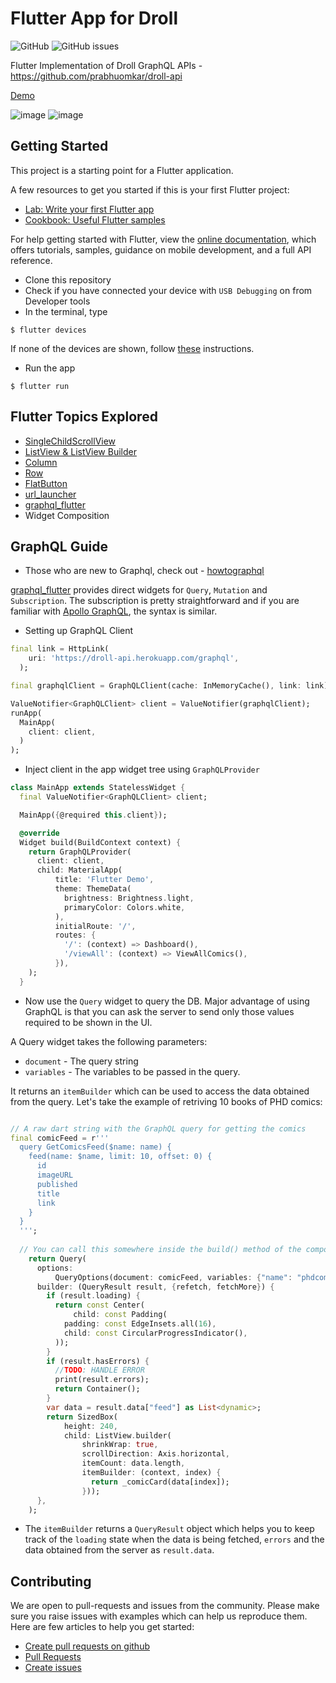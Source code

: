 # Flutter App for Droll 
![GitHub](https://img.shields.io/github/license/vishal-android-freak/Droll-flutter)
![GitHub issues](https://img.shields.io/github/issues/vishal-android-freak/Droll-flutter)

Flutter Implementation of Droll GraphQL APIs - https://github.com/prabhuomkar/droll-api

[Demo](https://drive.google.com/file/d/130NvNqnJsa4v1BaKa5pVHG8E3elq-sDZ/view?usp=sharing)

![image](https://user-images.githubusercontent.com/5111523/69413282-8771d200-0d36-11ea-9a10-d27aa16fca9a.png)
![image](https://user-images.githubusercontent.com/5111523/69413210-64472280-0d36-11ea-9bd8-994f6720f539.png)

## Getting Started

This project is a starting point for a Flutter application.

A few resources to get you started if this is your first Flutter project:

- [Lab: Write your first Flutter app](https://flutter.dev/docs/get-started/codelab)
- [Cookbook: Useful Flutter samples](https://flutter.dev/docs/cookbook)

For help getting started with Flutter, view the
[online documentation](https://flutter.dev/docs), which offers tutorials,
samples, guidance on mobile development, and a full API reference.


- Clone this repository
- Check if you have connected your device with `USB Debugging` on from Developer tools
- In the terminal, type

```$ flutter devices```

If none of the devices are shown, follow [these](https://flutter.dev/docs/get-started/install) instructions.

- Run the app

```$ flutter run```

## Flutter Topics Explored

- [SingleChildScrollView](https://api.flutter.dev/flutter/widgets/SingleChildScrollView-class.html)
- [ListView & ListView Builder](https://api.flutter.dev/flutter/widgets/ListView/ListView.builder.html)
- [Column](https://api.flutter.dev/flutter/widgets/Column-class.html)
- [Row](https://api.flutter.dev/flutter/widgets/Row-class.html)
- [FlatButton](https://api.flutter.dev/flutter/material/FlatButton-class.html)
- [url_launcher](https://pub.dev/packages/url_launcher)
- [graphql_flutter](https://pub.dev/packages/graphql_flutter)
- Widget Composition

## GraphQL Guide

- Those who are new to Graphql, check out - [howtographql](https://www.howtographql.com/)

[graphql_flutter](https://pub.dev/packages/graphql_flutter) provides direct widgets for `Query`, `Mutation` and `Subscription`. The subscription is pretty straightforward and if you are familiar with [Apollo GraphQL](https://www.apollographql.com/docs/react/api/apollo-client/), the syntax is similar.

- Setting up GraphQL Client
```dart
final link = HttpLink(
    uri: 'https://droll-api.herokuapp.com/graphql',
  );

final graphqlClient = GraphQLClient(cache: InMemoryCache(), link: link);

ValueNotifier<GraphQLClient> client = ValueNotifier(graphqlClient);
runApp(
  MainApp(
    client: client,
  )
);
```
- Inject client in the app widget tree using `GraphQLProvider`
```dart
class MainApp extends StatelessWidget {
  final ValueNotifier<GraphQLClient> client;

  MainApp({@required this.client});

  @override
  Widget build(BuildContext context) {
    return GraphQLProvider(
      client: client,
      child: MaterialApp(
          title: 'Flutter Demo',
          theme: ThemeData(
            brightness: Brightness.light,
            primaryColor: Colors.white,
          ),
          initialRoute: '/',
          routes: {
            '/': (context) => Dashboard(),
            '/viewAll': (context) => ViewAllComics(),
          }),
    );
  }
```
- Now use the `Query` widget to query the DB. Major advantage of using GraphQL is that you can ask the server to send only those values required to be shown in the UI.

A Query widget takes the following parameters:
- `document` - The query string
- `variables` - The variables to be passed in the query.

It returns an `itemBuilder` which can be used to access the data obtained from the query. Let's take the example of retriving 10 books of PHD comics:
```dart

// A raw dart string with the GraphQL query for getting the comics
final comicFeed = r'''
  query GetComicsFeed($name: name) {
    feed(name: $name, limit: 10, offset: 0) {
      id
      imageURL
      published
      title
      link
    }
  }
  ''';
  
  // You can call this somewhere inside the build() method of the component
    return Query(
      options:
          QueryOptions(document: comicFeed, variables: {"name": "phdcomic"}),
      builder: (QueryResult result, {refetch, fetchMore}) {
        if (result.loading) {
          return const Center(
              child: const Padding(
            padding: const EdgeInsets.all(16),
            child: const CircularProgressIndicator(),
          ));
        }
        if (result.hasErrors) {
          //TODO: HANDLE ERROR
          print(result.errors);
          return Container();
        }
        var data = result.data["feed"] as List<dynamic>;
        return SizedBox(
            height: 240,
            child: ListView.builder(
                shrinkWrap: true,
                scrollDirection: Axis.horizontal,
                itemCount: data.length,
                itemBuilder: (context, index) {
                  return _comicCard(data[index]);
                }));
      },
    );
```
- The `itemBuilder` returns a `QueryResult` object which helps you to keep track of the `loading` state when the data is being fetched, `errors` and the data obtained from the server as `result.data`.

## Contributing

We are open to pull-requests and issues from the community. Please make sure you raise issues with examples which can help us reproduce them. Here are few articles to help you get started:

- [Create pull requests on github](https://opensource.com/article/19/7/create-pull-request-github)
- [Pull Requests](https://help.github.com/en/github/collaborating-with-issues-and-pull-requests/creating-a-pull-request)
- [Create issues](https://help.github.com/en/github/managing-your-work-on-github/creating-an-issue)

